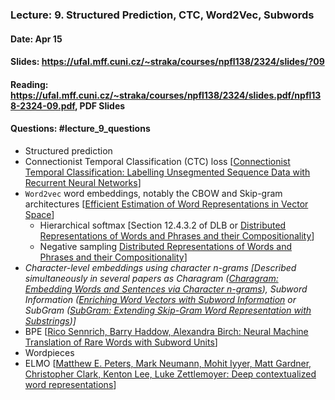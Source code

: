### Lecture: 9. Structured Prediction, CTC, Word2Vec, Subwords
#### Date: Apr 15
#### Slides: https://ufal.mff.cuni.cz/~straka/courses/npfl138/2324/slides/?09
#### Reading: https://ufal.mff.cuni.cz/~straka/courses/npfl138/2324/slides.pdf/npfl138-2324-09.pdf, PDF Slides
#### Questions: #lecture_9_questions

- Structured prediction
- Connectionist Temporal Classification (CTC) loss [[Connectionist Temporal Classification: Labelling Unsegmented Sequence Data with Recurrent Neural Networks](https://www.cs.toronto.edu/~graves/icml_2006.pdf)]
- `Word2vec` word embeddings, notably the CBOW and Skip-gram architectures [[Efficient Estimation of Word Representations in Vector Space](https://arxiv.org/abs/1301.3781)]
  - Hierarchical softmax [Section 12.4.3.2 of DLB or [Distributed Representations of Words and Phrases and their Compositionality](https://arxiv.org/abs/1310.4546)]
  - Negative sampling [Distributed Representations of Words and Phrases and their Compositionality](https://arxiv.org/abs/1310.4546)]
- _Character-level embeddings using character n-grams [Described simultaneously in several papers as Charagram ([Charagram: Embedding Words and Sentences via Character n-grams](https://arxiv.org/abs/1607.02789)), Subword Information ([Enriching Word Vectors with Subword Information](https://arxiv.org/abs/1607.04606) or SubGram ([SubGram: Extending Skip-Gram Word Representation with Substrings](http://link.springer.com/chapter/10.1007/978-3-319-45510-5_21))]_
- BPE [[Rico Sennrich, Barry Haddow, Alexandra Birch: Neural Machine Translation of Rare Words with Subword Units](https://arxiv.org/abs/1508.07909)]
- Wordpieces
- ELMO [[Matthew E. Peters, Mark Neumann, Mohit Iyyer, Matt Gardner, Christopher Clark, Kenton Lee, Luke Zettlemoyer: Deep contextualized word representations](https://arxiv.org/abs/1802.05365)]
